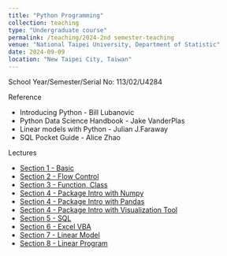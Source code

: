 ```yaml
---
title: "Python Programming"
collection: teaching
type: "Undergraduate course"
permalink: /teaching/2024-2nd semester-teaching
venue: "National Taipei University, Department of Statistic"
date: 2024-09-09
location: "New Taipei City, Taiwan"
---
```


School Year/Semester/Serial No: 113/02/U4284


Reference
* Introducing Python - Bill Lubanovic
* Python Data Science Handbook - Jake VanderPlas
* Linear models with Python - Julian J.Faraway
* SQL Pocket Guide - Alice Zhao

Lectures
- [Section 1 - Basic](http://sashawunycu.github.io/files/U4282/slide/Sec1-Basic.pdf)
- [Section 2 - Flow Control](http://sashawunycu.github.io/files/U4282/slide/Sec2-Flow_Control.pdf)
- [Section 3 - Function, Class](http://sashawunycu.github.io/files/U4282/slide/Sec3-Function_class.pdf)
- [Section 4 - Package Intro with Numpy](http://sashawunycu.github.io/files/U4282/slide/Sec4-Numpy.pdf)
- [Section 4 - Package Intro with Pandas](http://sashawunycu.github.io/files/U4282/slide/Sec4-Pandas.pdf)
- [Section 4 - Package Intro with Visualization Tool](http://sashawunycu.github.io/files/U4282/slide/Sec4-Visual.pdf)
- [Section 5 - SQL](http://sashawunycu.github.io/files/U4282/slide/Sec5-SQL.pdf)
- [Section 6 - Excel VBA](http://sashawunycu.github.io/files/U4282/slide/Sec6-VBA.pdf)
- [Section 7 - Linear Model](http://sashawunycu.github.io/files/U4282/slide/Sec7-LM.pdf)
- [Section 8 - Linear Program](http://sashawunycu.github.io/files/U4282/slide/Sec8-LP.pdf)